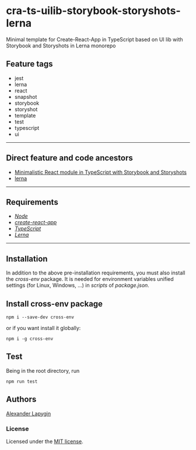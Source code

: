 # cra-ts-uilib-storybook-storyshots-lerna

Minimal template for Create-React-App in TypeScript based on UI lib with Storybook and Storyshots in Lerna monorepo

## Feature tags

- jest
- lerna
- react
- snapshot
- storybook
- storyshot
- template
- test
- typescript
- ui

---

## Direct feature and code ancestors

- [Minimalistic React module in TypeScript with Storybook and Storyshots](https://github.com/softspider/react-ts-storybook-storyshots)
- [lerna](https://github.com/softspider/lerna)

---

## Requirements

* [*Node*](https://nodejs.org/en/download/package-manager/)
* [*create-react-app*](https://facebook.github.io/create-react-app/)
* [*TypeScript*](https://www.typescriptlang.org/)
* [*Lerna*](https://lerna.js.org/)

---

## Installation

In addition to the above pre-installation requirements, you must also install the *cross-env* package.
It is needed for environment variables unified settings (for Linux, Windows, ...) in *scripts* of *package.json*.

## Install cross-env package

```
npm i --save-dev cross-env
```

or if you want install it globally:

```
npm i -g cross-env
```

## Test

Being in the root directory, run

```
npm run test
```

## Authors

[Alexander Lapygin](https://github.com/AlexanderLapygin)

### License

Licensed under the [MIT license](./LICENSE). 

